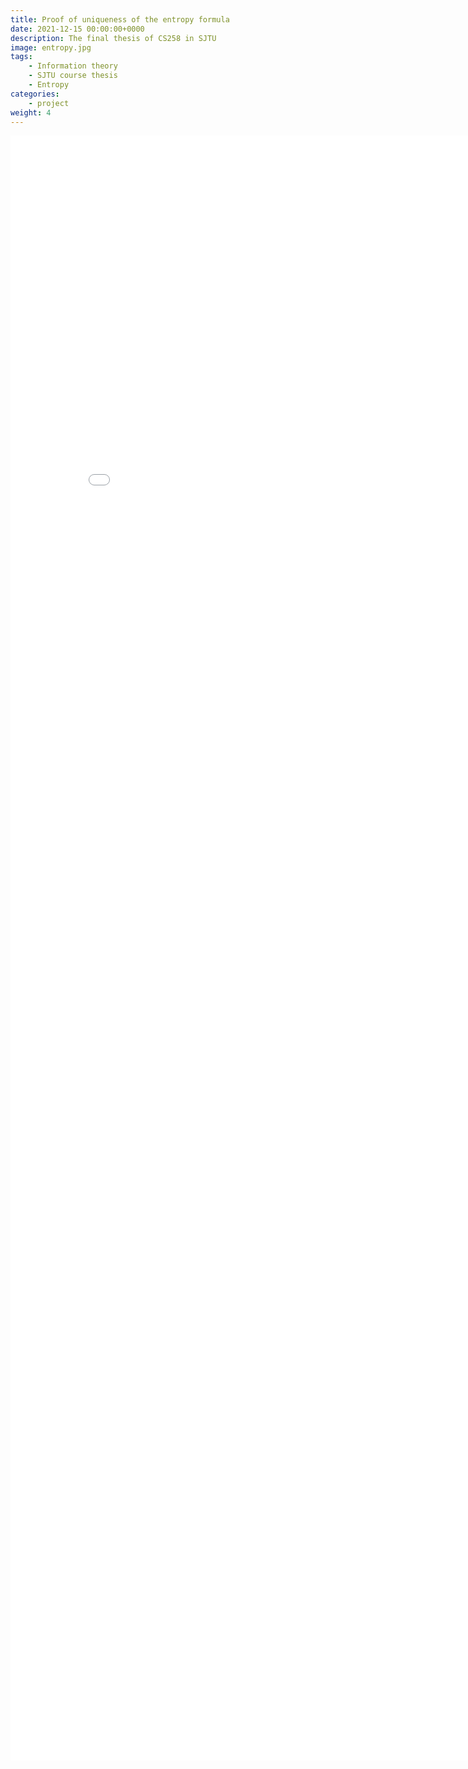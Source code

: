 ```yaml
---
title: Proof of uniqueness of the entropy formula
date: 2021-12-15 00:00:00+0000
description: The final thesis of CS258 in SJTU
image: entropy.jpg
tags: 
    - Information theory
    - SJTU course thesis
    - Entropy
categories:
    - project
weight: 4
---
```


<center><embed src="Information_Entropy.pdf" width="850" height="2600"></center>
